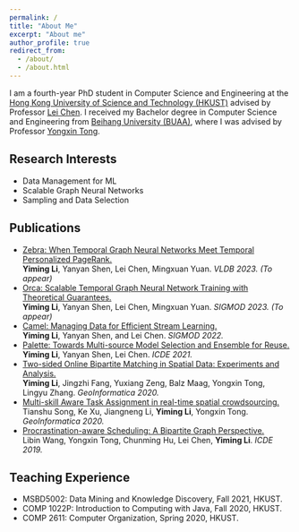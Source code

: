 ```yaml
---
permalink: /
title: "About Me"
excerpt: "About me"
author_profile: true
redirect_from: 
  - /about/
  - /about.html
---
```


<!--
PhD student at the Hong Kong University of Science and Technology

Email: yliix[AT]connect.ust.hk
-->

I am a fourth-year PhD student in Computer Science and Engineering at the [Hong Kong University of Science and Technology (HKUST)](https://hkust.edu.hk/) advised by Professor [Lei Chen](https://www.cse.ust.hk/~leichen/). I received my Bachelor degree in Computer Science and Engineering from [Beihang University (BUAA)](https://ev.buaa.edu.cn/), where I was advised by Professor [Yongxin Tong](https://hufudb.com/).

## Research Interests
* Data Management for ML
* Scalable Graph Neural Networks
* Sampling and Data Selection

## Publications
* [Zebra: When Temporal Graph Neural Networks Meet Temporal Personalized PageRank.](https://yimingli.github.io/)  
**Yiming Li**, Yanyan Shen, Lei Chen, Mingxuan Yuan. *VLDB 2023. (To appear)*
* [Orca: Scalable Temporal Graph Neural Network Training with Theoretical Guarantees.](https://yimingli.github.io/)  
**Yiming Li**, Yanyan Shen, Lei Chen, Mingxuan Yuan. *SIGMOD 2023. (To appear)*
* [Camel: Managing Data for Efficient Stream Learning.](https://dl.acm.org/doi/10.1145/3514221.3517836)  
**Yiming Li**, Yanyan Shen, and Lei Chen. *SIGMOD 2022.*
* [Palette: Towards Multi-source Model Selection and Ensemble for Reuse.](https://ieeexplore.ieee.org/document/9458766)  
**Yiming Li**, Yanyan Shen, Lei Chen. *ICDE 2021.*
* [Two-sided Online Bipartite Matching in Spatial Data: Experiments and Analysis.](https://dl.acm.org/doi/10.1007/s10707-019-00351-4)  
**Yiming Li**, Jingzhi Fang, Yuxiang Zeng, Balz Maag, Yongxin Tong, Lingyu Zhang. *GeoInformatica 2020.*
* [Multi-skill Aware Task Assignment in real-time spatial crowdsourcing.](https://link.springer.com/article/10.1007/s10707-019-00351-4)  
Tianshu Song, Ke Xu, Jiangneng Li, **Yiming Li**, Yongxin Tong. *GeoInformatica 2020.*
* [Procrastination-aware Scheduling: A Bipartite Graph Perspective.](https://ieeexplore.ieee.org/document/8731448)  
Libin Wang, Yongxin Tong, Chunming Hu, Lei Chen, **Yiming Li**. *ICDE 2019.*


## Teaching Experience
- MSBD5002: Data Mining and Knowledge Discovery, Fall 2021, HKUST.
- COMP 1022P: Introduction to Computing with Java, Fall 2020, HKUST.
- COMP 2611: Computer Organization, Spring 2020, HKUST.